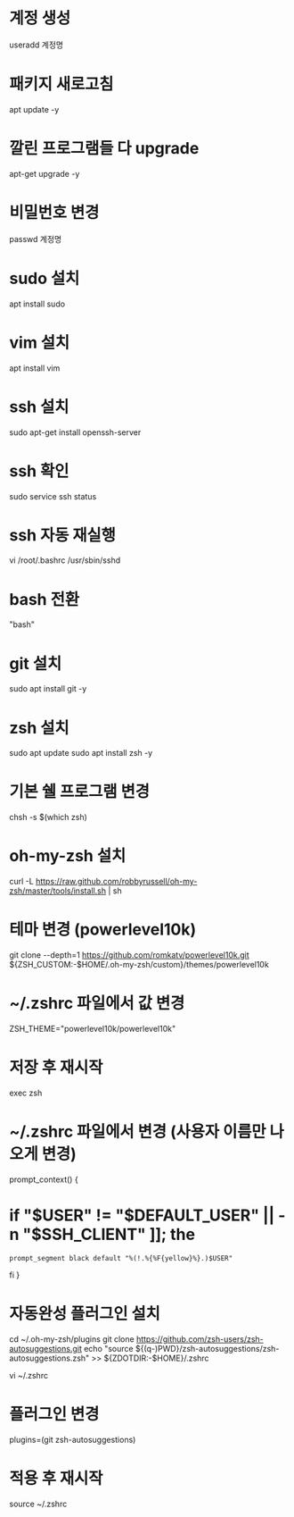 # 계정 생성

useradd 계정명

# 패키지 새로고침

apt update -y

# 깔린 프로그램들 다 upgrade

apt-get upgrade -y

# 비밀번호 변경

passwd 계정명

# sudo 설치

apt install sudo

# vim 설치

apt install vim

# ssh 설치

sudo apt-get install openssh-server

# ssh 확인

sudo service ssh status

# ssh 자동 재실행

vi /root/.bashrc
/usr/sbin/sshd

# bash 전환

"bash"

# git 설치

sudo apt install git -y

# zsh 설치

sudo apt update
sudo apt install zsh -y

# 기본 쉘 프로그램 변경

chsh -s $(which zsh)

# oh-my-zsh 설치

curl -L <https://raw.github.com/robbyrussell/oh-my-zsh/master/tools/install.sh> | sh

# 테마 변경 (powerlevel10k)

git clone --depth=1 <https://github.com/romkatv/powerlevel10k.git> ${ZSH_CUSTOM:-$HOME/.oh-my-zsh/custom}/themes/powerlevel10k

# ~/.zshrc 파일에서 값 변경

ZSH_THEME="powerlevel10k/powerlevel10k"

# 저장 후 재시작

exec zsh

# ~/.zshrc 파일에서 변경 (사용자 이름만 나오게 변경)

prompt_context() {

# if  "$USER" != "$DEFAULT_USER" || -n "$SSH_CLIENT" ]]; the

    prompt_segment black default "%(!.%{%F{yellow}%}.)$USER"
  fi
}

# 자동완성 플러그인 설치

cd ~/.oh-my-zsh/plugins
git clone <https://github.com/zsh-users/zsh-autosuggestions.git>
echo "source ${(q-)PWD}/zsh-autosuggestions/zsh-autosuggestions.zsh" >> ${ZDOTDIR:-$HOME}/.zshrc

vi ~/.zshrc

# 플러그인 변경

plugins=(git zsh-autosuggestions)

# 적용 후 재시작

source ~/.zshrc
